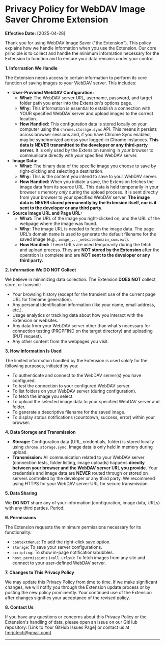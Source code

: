 # Privacy Policy for WebDAV Image Saver Chrome Extension

**Effective Date:** [2025-04-28]

Thank you for using WebDAV Image Saver ("the Extension"). This policy explains how we handle information when you use the Extension. Our core principle is to collect and handle the minimum information necessary for the Extension to function and to ensure your data remains under your control.

**1. Information We Handle**

The Extension needs access to certain information to perform its core function of saving images to your WebDAV server. This includes:

*   **User-Provided WebDAV Configuration:**
    *   **What:** The WebDAV server URL, username, password, and target folder path you enter into the Extension's options page.
    *   **Why:** This information is essential to establish a connection with YOUR specified WebDAV server and upload images to the correct location.
    *   **How Handled:** This configuration data is stored locally on your computer using the `chrome.storage.sync` API. This means it persists across browser sessions and, if you have Chrome Sync enabled, may be synchronized across your logged-in Chrome instances. **This data is NEVER transmitted to the developer or any third-party server.** It is only used by the Extension running in *your* browser to communicate directly with *your* specified WebDAV server.
*   **Image Data:**
    *   **What:** The binary data of the specific image you choose to save by right-clicking and selecting a destination.
    *   **Why:** This is the content you intend to save to your WebDAV server.
    *   **How Handled:** When you initiate a save, the Extension fetches the image data from its source URL. This data is held temporarily in your browser's memory *only* during the upload process. It is sent directly from your browser to your specified WebDAV server. **The image data is NEVER stored permanently by the Extension itself, nor is it sent to the developer or any third party.**
*   **Source Image URL and Page URL:**
    *   **What:** The URL of the image you right-clicked on, and the URL of the webpage where the image was found.
    *   **Why:** The image URL is needed to fetch the image data. The page URL's domain name is used to generate the default filename for the saved image (e.g., `image_..._websitedomain_com.ext`).
    *   **How Handled:** These URLs are used temporarily during the fetch and upload process. They are **NOT stored by the Extension** after the operation is complete and are **NOT sent to the developer or any third party.**

**2. Information We DO NOT Collect**

We believe in minimizing data collection. The Extension **DOES NOT** collect, store, or transmit:

*   Your browsing history (except for the transient use of the current page URL for filename generation).
*   Any personal identification information (like your name, email address, etc.).
*   Usage analytics or tracking data about how you interact with the Extension or websites.
*   Any data from your WebDAV server other than what's necessary for connection testing (PROPFIND on the target directory) and uploading (PUT request).
*   Any other content from the webpages you visit.

**3. How Information Is Used**

The limited information handled by the Extension is used *solely* for the following purposes, initiated by you:

*   To authenticate and connect to the WebDAV server(s) you have configured.
*   To test the connection to your configured WebDAV server.
*   To list folders on your WebDAV server (during configuration).
*   To fetch the image you select.
*   To upload the selected image data to your specified WebDAV server and folder.
*   To generate a descriptive filename for the saved image.
*   To display status notifications (countdown, success, error) within your browser.

**4. Data Storage and Transmission**

*   **Storage:** Configuration data (URL, credentials, folder) is stored locally using `chrome.storage.sync`. Image data is only held in memory during upload.
*   **Transmission:** All communication related to your WebDAV server (connection tests, folder listing, image uploads) happens **directly between your browser and the WebDAV server URL you provide.** Your credentials and image data are **NEVER** routed through or stored on servers controlled by the developer or any third party. We recommend using HTTPS for your WebDAV server URL for secure transmission.

**5. Data Sharing**

We **DO NOT** share any of your information (configuration, image data, URLs) with any third parties. Period.

**6. Permissions**

The Extension requests the minimum permissions necessary for its functionality:
*   `contextMenus`: To add the right-click save option.
*   `storage`: To save your server configurations.
*   `scripting`: To show in-page notifications/bubbles.
*   `host_permissions` (`<all_urls>`): To fetch images from any site and connect to your user-defined WebDAV server.

**7. Changes to This Privacy Policy**

We may update this Privacy Policy from time to time. If we make significant changes, we will notify you through the Extension update process or by posting the new policy prominently. Your continued use of the Extension after changes signifies your acceptance of the revised policy.

**8. Contact Us**

If you have any questions or concerns about this Privacy Policy or the Extension's handling of data, please open an issue on our GitHub repository: [Link to Your GitHub Issues Page] or contact us at [mrjctech@gmail.com].

---
